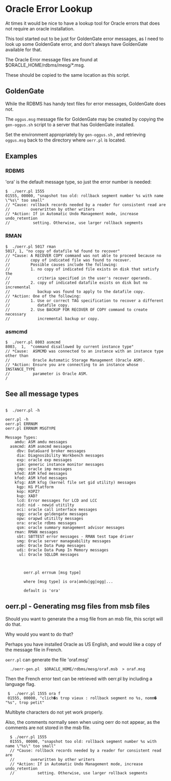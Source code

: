 
Oracle Error Lookup
===================

At times it would be nice to have a lookup tool for Oracle errors that does not require an oracle installation.

This tool started out to be just for GoldenGate error messages, as I need to look up some GoldenGate error, and don't always have GoldenGate available for that.

The Oracle Error message files are found at $ORACLE_HOME/rdbms/mesg/*.msg.

These should be copied to the same location as this script. 

## GoldenGate

While the RDBMS has handy text files for error messages, GoldenGate does not.

The `oggus.msg` message file for GoldenGate may be created by copying the `gen-oggus.sh` script to a server that has GoldenGate installed.

Set the environment appropriately by `gen-oggus.sh` , and retrieving `oggus.msg` back to the directory where `oerr.pl` is located.

## Examples

### RDBMS

'ora' is the default message type, so just the error number is needed:

```text
$  ./oerr.pl 1555
01555, 00000, "snapshot too old: rollback segment number %s with name \"%s\" too small"
// *Cause: rollback records needed by a reader for consistent read are
//         overwritten by other writers
// *Action: If in Automatic Undo Management mode, increase undo_retention
//          setting. Otherwise, use larger rollback segments
```

### RMAN

```text
$  ./oerr.pl 5017 rman
5017, 1, "no copy of datafile %d found to recover"
// *Cause: A RECOVER COPY command was not able to proceed because no
//         copy of indicated file was found to recover.
//         Possible causes include the following:
//         1. no copy of indicated file exists on disk that satisfy the
//            criteria specified in the user's recover operands.
//         2. copy of indicated datafile exists on disk but no incremental
//            backup was found to apply to the datafile copy.
// *Action: One of the following:
//         1. Use or correct TAG specification to recover a different
//            datafile copy.
//         2. Use BACKUP FOR RECOVER OF COPY command to create necessary
//            incremental backup or copy.
```

### asmcmd

```text
$  ./oerr.pl 8003 asmcmd
8003,  1,  "command disallowed by current instance type"
// *Cause:  ASMCMD was connected to an instance with an instance type other than
//          Oracle Automatic Storage Management (Oracle ASM).
// *Action: Ensure you are connecting to an instance whose INSTANCE_TYPE
//          parameter is Oracle ASM.
/
```

## See all message types

```text

$  ./oerr.pl -h

oerr.pl -h
oerr.pl ERRNUM
oerr.pl ERRNUM MSGTYPE

Message Types:
    amdu: ASM amdu messages
  asmcmd: ASM asmcmd messages
     dbv: DataGuard broker messages
     dia: Diagnosibility Workbench messages
     exp: oracle exp messages
     gim: generic instance monitor messages
     imp: oracle imp messages
    kfed: ASM kfed messages
    kfod: ASM kfod messages
    kfsg: ASM kfsg (kernel file set gid utility) messages
     kgp: KG Platform
     kop: KOPZ?
     kup: XAD?
     lcd: Error messages for LCD and LCC
     nid: nid - newid utitilty
     oci: oracle call interface messages
     ogg: oracle goldengate messages
     opw: orapwd utitilty messages
     ora: oracle rdbms messages
     qsm: oracle summary management advisor messages
    rman: RMAN messages
     sbt: SBTTEST error messages - RMAN test tape driver
     smg: Oracle server manageability messages
     ude: Oracle Data Pump messages
     udi: Oracle Data Pump In Memory messages
      ul: Oracle SQLLDR messages



        oerr.pl errnum [msg type]

        where [msg type] is ora|amdu|gg|ogg|...

        default is 'ora'
```

## oerr.pl - Generating msg files from msb files

Should you want to generate the a msg file from an msb file, this script will do that.

Why would you want to do that?  

Perhaps you have installed Oracle as US English, and would like a copy of the message file in French.

`oerr.pl` can generate the file 'oraf.msg'

```text
  ./oerr-gen.pl  $ORACLE_HOME/rdbms/mesg/oraf.msb  > oraf.msg
```

Then the French error text can be retrieved with oerr.pl by including a language flag.

```text
 $  ./oerr.pl 1555 ora f
 01555, 00000, "clich�s trop vieux : rollback segment no %s, nomm� "%s", trop petit"
```

Multibyte characters do not yet work properly.

Also, the comments normally seen when using oerr do not appear, as the comments are not stored in the msb file.

```text
  $ ./oerr.pl 1555
  01555, 00000, "snapshot too old: rollback segment number %s with name \"%s\" too small"
  // *Cause: rollback records needed by a reader for consistent read are
  //	   overwritten by other writers
  // *Action: If in Automatic Undo Management mode, increase undo_retention
  //          setting. Otherwise, use larger rollback segments
```

